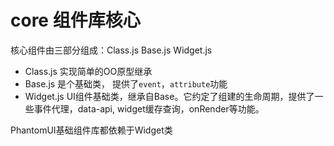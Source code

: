 core 组件库核心  
===  
核心组件由三部分组成：Class.js Base.js Widget.js   

* Class.js 实现简单的OO原型继承    
* Base.js 是个基础类， 提供了`event`，`attribute`功能 
* Widget.js UI组件基础类，继承自Base。它约定了组建的生命周期，提供了一些事件代理，data-api, widget缓存查询，onRender等功能。  

PhantomUI基础组件库都依赖于Widget类
